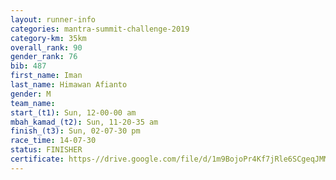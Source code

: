 ```yaml
---
layout: runner-info 
categories: mantra-summit-challenge-2019 
category-km: 35km 
overall_rank: 90
gender_rank: 76
bib: 487
first_name: Iman
last_name: Himawan Afianto
gender: M
team_name: 
start_(t1): Sun, 12-00-00 am
mbah_kamad_(t2): Sun, 11-20-35 am
finish_(t3): Sun, 02-07-30 pm
race_time: 14-07-30
status: FINISHER
certificate: https-//drive.google.com/file/d/1m9BojoPr4Kf7jRle6SCgeqJMMQK9_V0j/view?usp=sharing
---
```

